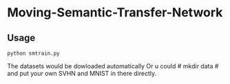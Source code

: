 # Moving-Semantic-Transfer-Network
## Usage
```
python smtrain.py
```

The datasets would be dowloaded automatically Or u could # mkdir data # and put your own SVHN and MNIST in there directly.


